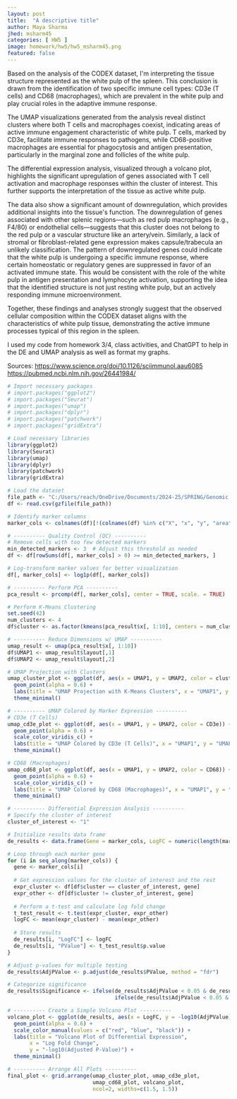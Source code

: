 ```yaml
---
layout: post
title:  "A descriptive title"
author: Maya Sharma
jhed: msharm45
categories: [ HW5 ]
image: homework/hw5/hw5_msharm45.png
featured: false
---
```


Based on the analysis of the CODEX dataset, I'm interpreting the tissue structure represented 
as the white pulp of the spleen. This conclusion is drawn from the identification of two specific 
immune cell types: CD3e (T cells) and CD68 (macrophages), which are prevalent in the white pulp and 
play crucial roles in the adaptive immune response. 

The UMAP visualizations generated from the analysis reveal distinct clusters where both T cells and 
macrophages coexist, indicating areas of active immune engagement characteristic of white pulp. T cells,
marked by CD3e, facilitate immune responses to pathogens, while CD68-positive macrophages are essential 
for phagocytosis and antigen presentation, particularly in the marginal zone and follicles of the white pulp.

The differential expression analysis, visualized through a volcano plot, highlights the significant 
upregulation of genes associated with T cell activation and macrophage responses within the cluster 
of interest. This further supports the interpretation of the tissue as active white pulp.

The data also show a significant amount of downregulation, which provides additional insights 
into the tissue's function. The downregulation of genes associated with other splenic regions—such as 
red pulp macrophages (e.g., F4/80) or endothelial cells—suggests that this cluster does not belong to 
the red pulp or a vascular structure like an artery/vein. Similarly, a lack of stromal or fibroblast-related
gene expression makes capsule/trabecula an unlikely classification. The pattern of downregulated
genes could indicate that the white pulp is undergoing a specific immune response, where certain 
homeostatic or regulatory genes are suppressed in favor of an activated immune state. This would be 
consistent with the role of the white pulp in antigen presentation and lymphocyte activation, supporting 
the idea that the identified structure is not just resting white pulp, but an actively responding immune 
microenvironment.

Together, these findings and analyses strongly suggest that the observed cellular composition within the 
CODEX dataset aligns with the characteristics of white pulp tissue, demonstrating the active immune processes 
typical of this region in the spleen.

I used my code from homework 3/4, class activities, and ChatGPT to help in the DE and UMAP analysis as well as format my graphs.

Sources:
https://www.science.org/doi/10.1126/sciimmunol.aau6085
https://pubmed.ncbi.nlm.nih.gov/26441984/

```r
# Import necessary packages
# import.packages("ggplot2")
# import.packages("Seurat")
# import.packages("umap")
# import.packages("dplyr")
# import.packages("patchwork")
# import.packages("gridExtra")

# Load necessary libraries
library(ggplot2)
library(Seurat)
library(umap)
library(dplyr)
library(patchwork)
library(gridExtra)

# Load the dataset
file_path <- "C:/Users/reach/OneDrive/Documents/2024-25/SPRING/Genomic Data Visualization/codex_spleen_3.csv.gz"
df <- read.csv(gzfile(file_path))

# Identify marker columns 
marker_cols <- colnames(df)[!(colnames(df) %in% c("X", "x", "y", "area"))]

# ---------- Quality Control (QC) ----------
# Remove cells with too few detected markers
min_detected_markers <- 3  # Adjust this threshold as needed
df <- df[rowSums(df[, marker_cols] > 0) >= min_detected_markers, ]

# Log-transform marker values for better visualization
df[, marker_cols] <- log1p(df[, marker_cols])

# ---------- Perform PCA ----------
pca_result <- prcomp(df[, marker_cols], center = TRUE, scale. = TRUE)

# Perform K-Means Clustering
set.seed(42)
num_clusters <- 4
df$cluster <- as.factor(kmeans(pca_result$x[, 1:10], centers = num_clusters, nstart = 10)$cluster)

# ---------- Reduce Dimensions w/ UMAP ----------
umap_result <- umap(pca_result$x[, 1:10])
df$UMAP1 <- umap_result$layout[,1]
df$UMAP2 <- umap_result$layout[,2]

# UMAP Projection with Clusters
umap_cluster_plot <- ggplot(df, aes(x = UMAP1, y = UMAP2, color = cluster)) +
  geom_point(alpha = 0.6) +
  labs(title = "UMAP Projection with K-Means Clusters", x = "UMAP1", y = "UMAP2", color = "Cluster") +
  theme_minimal()

# ---------- UMAP Colored by Marker Expression ----------
# CD3e (T Cells)
umap_cd3e_plot <- ggplot(df, aes(x = UMAP1, y = UMAP2, color = CD3e)) +
  geom_point(alpha = 0.6) +
  scale_color_viridis_c() +
  labs(title = "UMAP Colored by CD3e (T Cells)", x = "UMAP1", y = "UMAP2", color = "CD3e") +
  theme_minimal()

# CD68 (Macrophages)
umap_cd68_plot <- ggplot(df, aes(x = UMAP1, y = UMAP2, color = CD68)) +
  geom_point(alpha = 0.6) +
  scale_color_viridis_c() +
  labs(title = "UMAP Colored by CD68 (Macrophages)", x = "UMAP1", y = "UMAP2", color = "CD68") +
  theme_minimal()

# ---------- Differential Expression Analysis ----------
# Specify the cluster of interest
cluster_of_interest <- "1"

# Initialize results data frame
de_results <- data.frame(Gene = marker_cols, LogFC = numeric(length(marker_cols)), PValue = numeric(length(marker_cols)))

# Loop through each marker gene
for (i in seq_along(marker_cols)) {
  gene <- marker_cols[i]
  
  # Get expression values for the cluster of interest and the rest
  expr_cluster <- df[df$cluster == cluster_of_interest, gene]
  expr_other <- df[df$cluster != cluster_of_interest, gene]
  
  # Perform a t-test and calculate log fold change
  t_test_result <- t.test(expr_cluster, expr_other)
  logFC <- mean(expr_cluster) - mean(expr_other)
  
  # Store results
  de_results[i, "LogFC"] <- logFC
  de_results[i, "PValue"] <- t_test_result$p.value
}

# Adjust p-values for multiple testing
de_results$AdjPValue <- p.adjust(de_results$PValue, method = "fdr")

# Categorize significance
de_results$Significance <- ifelse(de_results$AdjPValue < 0.05 & de_results$LogFC > 0, "Upregulated",
                                  ifelse(de_results$AdjPValue < 0.05 & de_results$LogFC < 0, "Downregulated", "Not Significant"))

# ---------- Create a Simple Volcano Plot ----------
volcano_plot <- ggplot(de_results, aes(x = LogFC, y = -log10(AdjPValue), color = Significance)) +
  geom_point(alpha = 0.6) +
  scale_color_manual(values = c("red", "blue", "black")) +
  labs(title = "Volcano Plot of Differential Expression", 
       x = "Log Fold Change", 
       y = "-log10(Adjusted P-Value)") +
  theme_minimal()

# ---------- Arrange All Plots ----------
final_plot <- grid.arrange(umap_cluster_plot, umap_cd3e_plot,
                           umap_cd68_plot, volcano_plot,
                           ncol=2, widths=c(1.5, 1.5))

```
